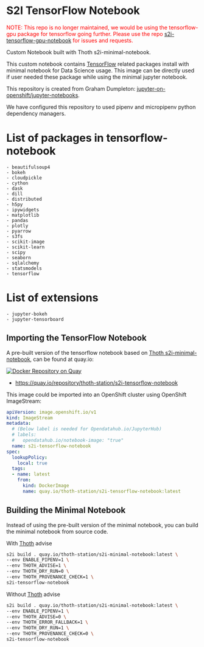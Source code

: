 # S2I TensorFlow Notebook

<span style="color:red">
NOTE: This repo is no longer maintained, we would be using the tensorflow-gpu package for tensorflow going further.  
Please use the repo <a href="https://github.com/thoth-station/s2i-tensorflow-gpu-notebook">s2i-tensorflow-gpu-notebook</a> for issues and requests.
</span>


Custom Notebook built with Thoth s2i-minimal-notebook.

This custom notebook contains [TensorFlow](https://www.tensorflow.org/) related packages install with minimal notebook for Data Science usage. This image can be directly used if user needed these package while using the minimal jupyter notebook.

This repository is created from Graham Dumpleton: [jupyter-on-openshift/jupyter-notebooks](https://github.com/jupyter-on-openshift/jupyter-notebooks).

We have configured this repository to used pipenv and micropipenv python dependency managers.

# List of packages in tensorflow-notebook

```
- beautifulsoup4
- bokeh
- cloudpickle
- cython
- dask
- dill
- distributed
- h5py
- ipywidgets
- matplotlib
- pandas
- plotly
- pyarrow
- s3fs
- scikit-image
- scikit-learn
- scipy
- seaborn
- sqlalchemy
- statsmodels
- tensorflow
```

# List of extensions

```
- jupyter-bokeh
- jupyter-tensorboard
```

## Importing the TensorFlow Notebook

A pre-built version of the tensorflow notebook based on [Thoth s2i-minimal-notebook](https://github.com/thoth-station/s2i-minimal-notebook), can be found at quay.io:

[![Docker Repository on Quay](https://quay.io/repository/thoth-station/s2i-tensorflow-notebook/status "Docker Repository on Quay")](https://quay.io/repository/thoth-station/s2i-tensorflow-notebook)

- <https://quay.io/repository/thoth-station/s2i-tensorflow-notebook>

This image could be imported into an OpenShift cluster using OpenShift ImageStream:

```yaml
apiVersion: image.openshift.io/v1
kind: ImageStream
metadata:
  # (Below label is needed for Opendatahub.io/JupyterHub)
  # labels:
  #   opendatahub.io/notebook-image: "true"
  name: s2i-tensorflow-notebook
spec:
  lookupPolicy:
    local: true
  tags:
  - name: latest
    from:
      kind: DockerImage
      name: quay.io/thoth-station/s2i-tensorflow-notebook:latest
```

## Building the Minimal Notebook

Instead of using the pre-built version of the minimal notebook, you can build the minimal notebook from source code.

With [Thoth](https://thoth-station.ninja/) advise

```bash
s2i build . quay.io/thoth-station/s2i-minimal-notebook:latest \
--env ENABLE_PIPENV=1 \
--env THOTH_ADVISE=1 \
--env THOTH_DRY_RUN=0 \
--env THOTH_PROVENANCE_CHECK=1 \
s2i-tensorflow-notebook
```

Without [Thoth](https://thoth-station.ninja/) advise

```bash
s2i build . quay.io/thoth-station/s2i-minimal-notebook:latest \
--env ENABLE_PIPENV=1 \
--env THOTH_ADVISE=0 \
--env THOTH_ERROR_FALLBACK=1 \
--env THOTH_DRY_RUN=1 \
--env THOTH_PROVENANCE_CHECK=0 \
s2i-tensorflow-notebook
```
